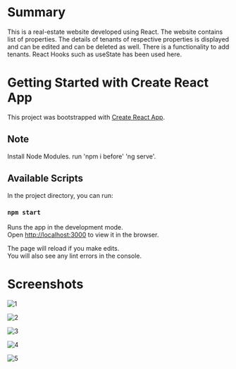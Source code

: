 # Summary
This is a real-estate website developed using React.
The website contains list of properties.
The details of tenants of respective properties is displayed and can be edited and can be deleted as well.
There is a functionality to add tenants.
React Hooks such as useState has been used here.

# Getting Started with Create React App

This project was bootstrapped with [Create React App](https://github.com/facebook/create-react-app).

## Note
Install Node Modules. run 'npm i before' 'ng serve'.

## Available Scripts

In the project directory, you can run:

### `npm start`

Runs the app in the development mode.\
Open [http://localhost:3000](http://localhost:3000) to view it in the browser.

The page will reload if you make edits.\
You will also see any lint errors in the console.

# Screenshots

![1](https://user-images.githubusercontent.com/57454647/120609974-5b2d2a80-c470-11eb-8e5f-eeec552402af.png)


![2](https://user-images.githubusercontent.com/57454647/120610016-61bba200-c470-11eb-8474-24b2dc64ac35.png)


![3](https://user-images.githubusercontent.com/57454647/120610022-63856580-c470-11eb-89b1-15802f046b18.png)


![4](https://user-images.githubusercontent.com/57454647/120610036-654f2900-c470-11eb-8ad2-b60d1d10f435.png)


![5](https://user-images.githubusercontent.com/57454647/120610066-6aac7380-c470-11eb-9485-65b23c189910.png)





